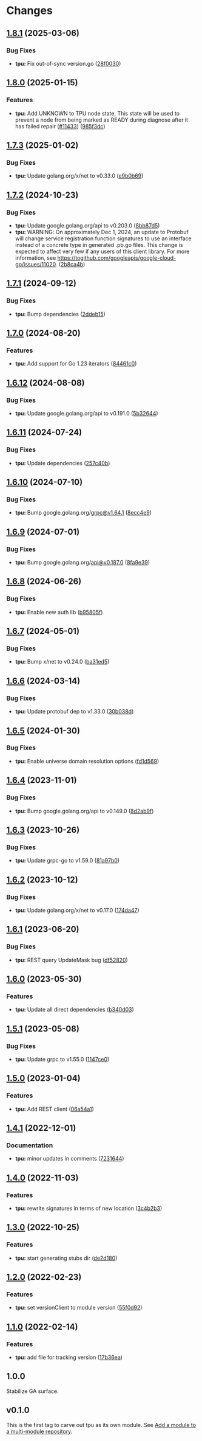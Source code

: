 # Changes

## [1.8.1](https://github.com/googleapis/google-cloud-go/compare/tpu/v1.8.0...tpu/v1.8.1) (2025-03-06)


### Bug Fixes

* **tpu:** Fix out-of-sync version.go ([28f0030](https://github.com/googleapis/google-cloud-go/commit/28f00304ebb13abfd0da2f45b9b79de093cca1ec))

## [1.8.0](https://github.com/googleapis/google-cloud-go/compare/tpu/v1.7.3...tpu/v1.8.0) (2025-01-15)


### Features

* **tpu:** Add UNKNOWN to TPU node state, This state will be used to prevent a node from being marked as READY during diagnose after it has failed repair ([#11433](https://github.com/googleapis/google-cloud-go/issues/11433)) ([985f3dc](https://github.com/googleapis/google-cloud-go/commit/985f3dcdbaf651b0ec7f4dd7ca1bb37a173e4f80))

## [1.7.3](https://github.com/googleapis/google-cloud-go/compare/tpu/v1.7.2...tpu/v1.7.3) (2025-01-02)


### Bug Fixes

* **tpu:** Update golang.org/x/net to v0.33.0 ([e9b0b69](https://github.com/googleapis/google-cloud-go/commit/e9b0b69644ea5b276cacff0a707e8a5e87efafc9))

## [1.7.2](https://github.com/googleapis/google-cloud-go/compare/tpu/v1.7.1...tpu/v1.7.2) (2024-10-23)


### Bug Fixes

* **tpu:** Update google.golang.org/api to v0.203.0 ([8bb87d5](https://github.com/googleapis/google-cloud-go/commit/8bb87d56af1cba736e0fe243979723e747e5e11e))
* **tpu:** WARNING: On approximately Dec 1, 2024, an update to Protobuf will change service registration function signatures to use an interface instead of a concrete type in generated .pb.go files. This change is expected to affect very few if any users of this client library. For more information, see https://togithub.com/googleapis/google-cloud-go/issues/11020. ([2b8ca4b](https://github.com/googleapis/google-cloud-go/commit/2b8ca4b4127ce3025c7a21cc7247510e07cc5625))

## [1.7.1](https://github.com/googleapis/google-cloud-go/compare/tpu/v1.7.0...tpu/v1.7.1) (2024-09-12)


### Bug Fixes

* **tpu:** Bump dependencies ([2ddeb15](https://github.com/googleapis/google-cloud-go/commit/2ddeb1544a53188a7592046b98913982f1b0cf04))

## [1.7.0](https://github.com/googleapis/google-cloud-go/compare/tpu/v1.6.12...tpu/v1.7.0) (2024-08-20)


### Features

* **tpu:** Add support for Go 1.23 iterators ([84461c0](https://github.com/googleapis/google-cloud-go/commit/84461c0ba464ec2f951987ba60030e37c8a8fc18))

## [1.6.12](https://github.com/googleapis/google-cloud-go/compare/tpu/v1.6.11...tpu/v1.6.12) (2024-08-08)


### Bug Fixes

* **tpu:** Update google.golang.org/api to v0.191.0 ([5b32644](https://github.com/googleapis/google-cloud-go/commit/5b32644eb82eb6bd6021f80b4fad471c60fb9d73))

## [1.6.11](https://github.com/googleapis/google-cloud-go/compare/tpu/v1.6.10...tpu/v1.6.11) (2024-07-24)


### Bug Fixes

* **tpu:** Update dependencies ([257c40b](https://github.com/googleapis/google-cloud-go/commit/257c40bd6d7e59730017cf32bda8823d7a232758))

## [1.6.10](https://github.com/googleapis/google-cloud-go/compare/tpu/v1.6.9...tpu/v1.6.10) (2024-07-10)


### Bug Fixes

* **tpu:** Bump google.golang.org/grpc@v1.64.1 ([8ecc4e9](https://github.com/googleapis/google-cloud-go/commit/8ecc4e9622e5bbe9b90384d5848ab816027226c5))

## [1.6.9](https://github.com/googleapis/google-cloud-go/compare/tpu/v1.6.8...tpu/v1.6.9) (2024-07-01)


### Bug Fixes

* **tpu:** Bump google.golang.org/api@v0.187.0 ([8fa9e39](https://github.com/googleapis/google-cloud-go/commit/8fa9e398e512fd8533fd49060371e61b5725a85b))

## [1.6.8](https://github.com/googleapis/google-cloud-go/compare/tpu/v1.6.7...tpu/v1.6.8) (2024-06-26)


### Bug Fixes

* **tpu:** Enable new auth lib ([b95805f](https://github.com/googleapis/google-cloud-go/commit/b95805f4c87d3e8d10ea23bd7a2d68d7a4157568))

## [1.6.7](https://github.com/googleapis/google-cloud-go/compare/tpu/v1.6.6...tpu/v1.6.7) (2024-05-01)


### Bug Fixes

* **tpu:** Bump x/net to v0.24.0 ([ba31ed5](https://github.com/googleapis/google-cloud-go/commit/ba31ed5fda2c9664f2e1cf972469295e63deb5b4))

## [1.6.6](https://github.com/googleapis/google-cloud-go/compare/tpu/v1.6.5...tpu/v1.6.6) (2024-03-14)


### Bug Fixes

* **tpu:** Update protobuf dep to v1.33.0 ([30b038d](https://github.com/googleapis/google-cloud-go/commit/30b038d8cac0b8cd5dd4761c87f3f298760dd33a))

## [1.6.5](https://github.com/googleapis/google-cloud-go/compare/tpu/v1.6.4...tpu/v1.6.5) (2024-01-30)


### Bug Fixes

* **tpu:** Enable universe domain resolution options ([fd1d569](https://github.com/googleapis/google-cloud-go/commit/fd1d56930fa8a747be35a224611f4797b8aeb698))

## [1.6.4](https://github.com/googleapis/google-cloud-go/compare/tpu/v1.6.3...tpu/v1.6.4) (2023-11-01)


### Bug Fixes

* **tpu:** Bump google.golang.org/api to v0.149.0 ([8d2ab9f](https://github.com/googleapis/google-cloud-go/commit/8d2ab9f320a86c1c0fab90513fc05861561d0880))

## [1.6.3](https://github.com/googleapis/google-cloud-go/compare/tpu/v1.6.2...tpu/v1.6.3) (2023-10-26)


### Bug Fixes

* **tpu:** Update grpc-go to v1.59.0 ([81a97b0](https://github.com/googleapis/google-cloud-go/commit/81a97b06cb28b25432e4ece595c55a9857e960b7))

## [1.6.2](https://github.com/googleapis/google-cloud-go/compare/tpu/v1.6.1...tpu/v1.6.2) (2023-10-12)


### Bug Fixes

* **tpu:** Update golang.org/x/net to v0.17.0 ([174da47](https://github.com/googleapis/google-cloud-go/commit/174da47254fefb12921bbfc65b7829a453af6f5d))

## [1.6.1](https://github.com/googleapis/google-cloud-go/compare/tpu/v1.6.0...tpu/v1.6.1) (2023-06-20)


### Bug Fixes

* **tpu:** REST query UpdateMask bug ([df52820](https://github.com/googleapis/google-cloud-go/commit/df52820b0e7721954809a8aa8700b93c5662dc9b))

## [1.6.0](https://github.com/googleapis/google-cloud-go/compare/tpu/v1.5.1...tpu/v1.6.0) (2023-05-30)


### Features

* **tpu:** Update all direct dependencies ([b340d03](https://github.com/googleapis/google-cloud-go/commit/b340d030f2b52a4ce48846ce63984b28583abde6))

## [1.5.1](https://github.com/googleapis/google-cloud-go/compare/tpu/v1.5.0...tpu/v1.5.1) (2023-05-08)


### Bug Fixes

* **tpu:** Update grpc to v1.55.0 ([1147ce0](https://github.com/googleapis/google-cloud-go/commit/1147ce02a990276ca4f8ab7a1ab65c14da4450ef))

## [1.5.0](https://github.com/googleapis/google-cloud-go/compare/tpu/v1.4.1...tpu/v1.5.0) (2023-01-04)


### Features

* **tpu:** Add REST client ([06a54a1](https://github.com/googleapis/google-cloud-go/commit/06a54a16a5866cce966547c51e203b9e09a25bc0))

## [1.4.1](https://github.com/googleapis/google-cloud-go/compare/tpu/v1.4.0...tpu/v1.4.1) (2022-12-01)


### Documentation

* **tpu:** minor updates in comments ([7231644](https://github.com/googleapis/google-cloud-go/commit/7231644e71f05abc864924a0065b9ea22a489180))

## [1.4.0](https://github.com/googleapis/google-cloud-go/compare/tpu/v1.3.0...tpu/v1.4.0) (2022-11-03)


### Features

* **tpu:** rewrite signatures in terms of new location ([3c4b2b3](https://github.com/googleapis/google-cloud-go/commit/3c4b2b34565795537aac1661e6af2442437e34ad))

## [1.3.0](https://github.com/googleapis/google-cloud-go/compare/tpu/v1.2.0...tpu/v1.3.0) (2022-10-25)


### Features

* **tpu:** start generating stubs dir ([de2d180](https://github.com/googleapis/google-cloud-go/commit/de2d18066dc613b72f6f8db93ca60146dabcfdcc))

## [1.2.0](https://github.com/googleapis/google-cloud-go/compare/tpu/v1.1.0...tpu/v1.2.0) (2022-02-23)


### Features

* **tpu:** set versionClient to module version ([55f0d92](https://github.com/googleapis/google-cloud-go/commit/55f0d92bf112f14b024b4ab0076c9875a17423c9))

## [1.1.0](https://github.com/googleapis/google-cloud-go/compare/tpu/v1.0.0...tpu/v1.1.0) (2022-02-14)


### Features

* **tpu:** add file for tracking version ([17b36ea](https://github.com/googleapis/google-cloud-go/commit/17b36ead42a96b1a01105122074e65164357519e))

## 1.0.0

Stabilize GA surface.

## v0.1.0

This is the first tag to carve out tpu as its own module. See
[Add a module to a multi-module repository](https://github.com/golang/go/wiki/Modules#is-it-possible-to-add-a-module-to-a-multi-module-repository).
